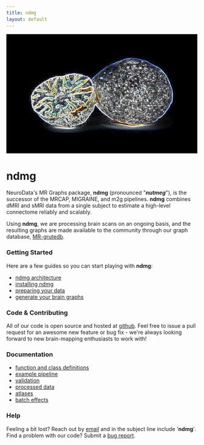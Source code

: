 ```yaml
---
title: ndmg
layout: default
---
```


![](./nutmeg.png)

# ndmg

NeuroData's MR Graphs package, **ndmg** (pronounced "***nutmeg***"), is the successor of the MRCAP, MIGRAINE, and m2g pipelines. **ndmg** combines dMRI and sMRI data from a single subject to estimate a high-level connectome reliably and scalably.

Using **ndmg**, we are processing brain scans on an ongoing basis, and the resulting graphs are made available to the community through our graph database, [MR-grutedb](http://openconnecto.me/graph-services/).


### Getting Started

Here are a few guides so you can start playing with **ndmg**:

- [ndmg architecture](./architecture.html)
- [installing ndmg](./install.html)
- [preparing your data](./data.html)
- [generate your brain graphs](./use_ndmg.html)


### Code & Contributing
All of our code is open source and hosted at [github](https://github.com/neurodata/ndmg/). Feel free to issue a pull request for an awesome new feature or bug fix - we're always looking forward to new brain-mapping enthusiasts to work with!


### Documentation

- [function and class definitions](http://docs.neurodata.io/ndmg/)
- [example pipeline](https://github.com/neurodata/ndmg/blob/master/examples/inside_run_ndmg.ipynb)
- [validation](./validation.html)
- [processed data](./processed_data.html)
- [atlases](./atlases.html)
- [batch effects](https://github.com/neurodata/nddocs/blob/gh-pages/mrgraphs/dataset_variance.ipynb)


### Help
Feeling a bit lost? Reach out by [email](mailto:support@neurodata.io) and in the subject line include '**ndmg**'. <br/>
Find a problem with our code? Submit a [bug report](https://github.com/neurodata/ndmg/issues/new).
